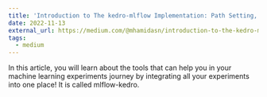 ```yaml
---
title: 'Introduction to The kedro-mlflow Implementation: Path Setting, Artifact Storing, and Metrics Saving'
date: 2022-11-13
external_url: https://medium.com/@mhamidasn/introduction-to-the-kedro-mlflow-implementation-path-setting-artifact-storing-and-metrics-saving-ee2bf63d74a9
tags:
  - medium
---
```


In this article, you will learn about the tools that can help you in your machine learning experiments journey by integrating all your experiments into one place! It is called mlflow-kedro.
